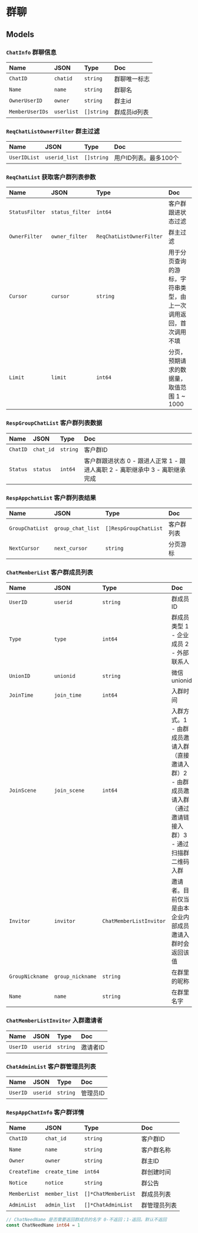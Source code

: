 # 群聊

## Models

### `ChatInfo` 群聊信息

Name|JSON|Type|Doc
:---|:---|:---|:--
`ChatID`|`chatid`|`string`| 群聊唯一标志
`Name`|`name`|`string`|群聊名
`OwnerUserID`|`owner`|`string`|群主id
`MemberUserIDs`|`userlist`|`[]string`|群成员id列表



### `ReqChatListOwnerFilter` 群主过滤

Name|JSON|Type|Doc
:---|:---|:---|:--
`UserIDList`|`userid_list`|`[]string`| 用户ID列表。最多100个



### `ReqChatList` 获取客户群列表参数

Name|JSON|Type|Doc
:---|:---|:---|:--
`StatusFilter`|`status_filter`|`int64`| 客户群跟进状态过滤
`OwnerFilter`|`owner_filter`|`ReqChatListOwnerFilter`| 群主过滤
`Cursor`|`cursor`|`string`| 用于分页查询的游标，字符串类型，由上一次调用返回，首次调用不填
`Limit`|`limit`|`int64`| 分页，预期请求的数据量，取值范围 1 ~ 1000


### `RespGroupChatList` 客户群列表数据

Name|JSON|Type|Doc
:---|:---|:---|:--
`ChatID`|`chat_id`|`string`| 客户群ID
`Status`|`status`|`int64`| 客户群跟进状态 0 - 跟进人正常 1 - 跟进人离职 2 - 离职继承中 3 - 离职继承完成




### `RespAppchatList` 客户群列表结果

Name|JSON|Type|Doc
:---|:---|:---|:--
`GroupChatList`|`group_chat_list`|`[]RespGroupChatList`| 客户群列表
`NextCursor`|`next_cursor`|`string`| 分页游标

### `ChatMemberList` 客户群成员列表

Name|JSON|Type|Doc
:---|:---|:---|:--
`UserID`|`userid`|`string`| 群成员ID
`Type`|`type`|`int64`| 群成员类型 1 - 企业成员  2 - 外部联系人
`UnionID`|`unionid`|`string`| 微信unionid
`JoinTime`|`join_time`|`int64`| 入群时间
`JoinScene`|`join_scene`|`int64`| 入群方式。1 - 由群成员邀请入群（直接邀请入群）2 - 由群成员邀请入群（通过邀请链接入群）3 - 通过扫描群二维码入群
`Invitor`|`invitor`|`ChatMemberListInvitor`| 邀请者。目前仅当是由本企业内部成员邀请入群时会返回该值
`GroupNickname`|`group_nickname`|`string`| 在群里的昵称
`Name`|`name`|`string`| 在群里名字


### `ChatMemberListInvitor` 入群邀请者

Name|JSON|Type|Doc
:---|:---|:---|:--
`UserID`|`userid`|`string`| 邀请者ID

### `ChatAdminList` 客户群管理员列表

Name|JSON|Type|Doc
:---|:---|:---|:--
`UserID`|`userid`|`string`| 管理员ID


### `RespAppChatInfo` 客户群详情
Name|JSON|Type|Doc
:---|:---|:---|:--
`ChatID`|`chat_id`|`string`| 客户群ID
`Name`|`name`|`string`| 客户群名称
`Owner`|`owner`|`string`| 群主ID
`CreateTime`|`create_time`|`int64`| 群创建时间
`Notice`|`notice`|`string`| 群公告
`MemberList`|`member_list`|`[]*ChatMemberList`| 群成员列表
`AdminList`|`admin_list`|`[]*ChatAdminList`| 群管理员列表








```go
// ChatNeedName 是否需要返回群成员的名字 0-不返回；1-返回。默认不返回
const ChatNeedName int64 = 1
```
